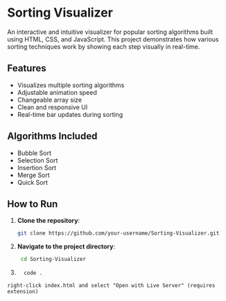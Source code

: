 # Sorting Visualizer 
An interactive and intuitive visualizer for popular sorting algorithms built using HTML, CSS, and JavaScript. This project demonstrates how various sorting techniques work by showing each step visually in real-time.

## Features
- Visualizes multiple sorting algorithms
- Adjustable animation speed
- Changeable array size
- Clean and responsive UI
- Real-time bar updates during sorting

## Algorithms Included

- Bubble Sort
- Selection Sort
- Insertion Sort
- Merge Sort
- Quick Sort

## How to Run
1. **Clone the repository**:
   ```bash
   git clone https://github.com/your-username/Sorting-Visualizer.git
   
 2.  **Navigate to the project directory**:
      ```bash
       cd Sorting-Visualizer
      
 3.   ```bash
        code .
    right-click index.html and select "Open with Live Server" (requires extension)


